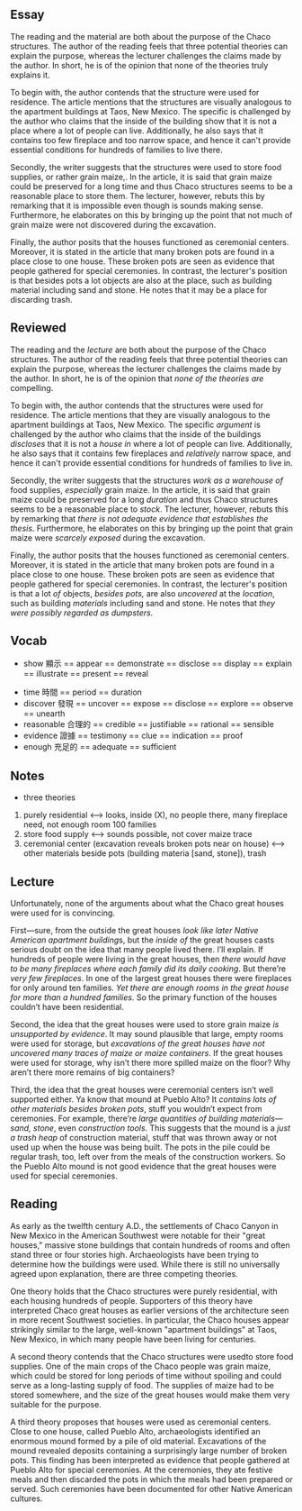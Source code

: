 ## Essay
The reading and the material are both about the purpose of the Chaco structures. The author of the reading feels that three potential theories can explain the purpose, whereas the lecturer challenges the claims made by the author. In short, he is of the opinion that none of the theories truly explains it.

To begin with, the author contends that the structure were used for residence. The article mentions that the structures are visually analogous to the apartment buildings at Taos, New Mexico. The specific is challenged by the author who claims that the inside of the building show that it is not a place where a lot of people can live. Additionally, he also says that it contains too few fireplace and too narrow space, and hence it can't provide essential conditions for hundreds of families to live there.

Secondly, the writer suggests that the structures were used to store food supplies, or rather grain maize,. In the article, it is said that grain maize could be preserved for a long time and thus Chaco structures seems to be a reasonable place to store them. The lecturer, however, rebuts this by remarking that it is impossible even though is sounds making sense. Furthermore, he elaborates on this by bringing up the point that not much of  grain maize were not discovered  during the excavation.

Finally, the author posits that the houses functioned as ceremonial centers. Moreover, it is stated in the article that many broken pots are found in a place close to one house. These broken pots are seen as evidence that people gathered for special ceremonies. In contrast, the lecturer's position is that besides pots a lot objects are also at the place, such as building material including sand and stone. He notes that it may be a place for discarding trash.

## Reviewed
The reading and the *lecture* are both about the purpose of the Chaco structures. The author of the reading feels that three potential theories can explain the purpose, whereas the lecturer challenges the claims made by the author. In short, he is of the opinion that *none of the theories are* compelling.

To begin with, the author contends that the structures were used for residence. The article mentions that they are visually analogous to the apartment buildings at Taos, New Mexico. The specific *argument* is challenged by the author who claims that the inside of the buildings *discloses* that it is not a *house* *in* where a lot of people can live. Additionally, he also says that it contains few fireplaces and *relatively* narrow space, and hence it can't provide essential conditions for hundreds of families to live in.

Secondly, the writer suggests that the structures *work as a warehouse of* food supplies, *especially* grain maize. In the article, it is said that grain maize could be preserved for a long *duration* and thus Chaco structures seems to be a reasonable place to *stock*. The lecturer, however, rebuts this by remarking that *there is not adequate evidence that establishes the thesis*. Furthermore, he elaborates on this by bringing up the point that grain maize were *scarcely exposed* during the excavation.

Finally, the author posits that the houses functioned as ceremonial centers. Moreover, it is stated in the article that many broken pots are found in a place close to one house. These broken pots are seen as evidence that people gathered for special ceremonies. In contrast, the lecturer's position is that a lot *of* objects, *besides pots,* are also *uncovered* at the *location*, such as building *materials* including sand and stone. He notes that *they were possibly regarded as dumpsters.*

## Vocab
+ show 顯示 == appear == demonstrate == disclose == display == explain == illustrate == present == reveal
- time 時間 == period == duration
- discover 發現 == uncover == expose == disclose == explore == observe == unearth
- reasonable 合理的 == credible == justifiable == rational == sensible
- evidence 證據 == testimony == clue == indication == proof
- enough 充足的 == adequate == sufficient

## Notes
* three theories
1. purely residential <--> looks, inside (X), no people there, many fireplace need, not enough room 100 families
2. store food supply <--> sounds possible, not cover maize trace
3. ceremonial center (excavation reveals broken pots near on house) <--> other materials beside pots (building materia [sand, stone]), trash

## Lecture
Unfortunately, none of the arguments about what the Chaco great houses were used for is convincing.

First—sure, from the outside the great houses *look like later Native American apartment building*s, but the *inside of* the great houses casts serious doubt on the idea that many people lived there. I’ll explain. If hundreds of people were living in the great houses, then *there would have to be many fireplaces where each family did its daily cooking*. But there’re *very few fireplaces*. In one of the largest great houses there were fireplaces for only around ten families. *Yet there are enough rooms in the great house for more than a hundred families.* So the primary function of the houses couldn’t have been residential.

Second, the idea that the great houses were used to store grain maize *is unsupported by evidence*. It may sound plausible that large, empty rooms were used for storage, but *excavations of the great houses have not uncovered many traces of maize or maize containers*. If the great houses were used for storage, why isn’t there more spilled maize on the floor? Why aren’t there more remains of big containers?

Third, the idea that the great houses were ceremonial centers isn’t well supported either. Ya know that mound at Pueblo Alto? It *contains lots of other materials besides broken pots*, stuff you wouldn’t expect from ceremonies. For example, there’re *large quantities of building materials—sand, stone*, even *construction tools*. This suggests that the mound is a *just a trash heap* of construction material, stuff that was thrown away or not used up when the house was being built. The pots in the pile could be regular trash, too, left over from the meals of the construction workers. So the Pueblo Alto mound is not good evidence that the great houses were used for special ceremonies.


## Reading 
As early as the twelfth century A.D., the settlements of Chaco Canyon in New Mexico in the American Southwest were notable for their "great houses," massive stone buildings that contain hundreds of rooms and often stand three or four stories high. Archaeologists have been trying to determine how the buildings were used. While there is still no universally agreed upon explanation, there are three competing theories.

One theory holds that the Chaco structures were purely residential, with each housing hundreds of people. Supporters of this theory have interpreted Chaco great houses as earlier versions of the architecture seen in more recent Southwest societies. In particular, the Chaco houses appear strikingly similar to the large, well-known "apartment buildings" at Taos, New Mexico, in which many people have been living for centuries.

A second theory contends that the Chaco structures were usedto store food supplies. One of the main crops of the Chaco people was grain maize, which could be stored for long periods of time without spoiling and could serve as a long-lasting supply of food. The supplies of maize had to be stored somewhere, and the size of the great houses would make them very suitable for the purpose.

A third theory proposes that houses were used as ceremonial centers. Close to one house, called Pueblo Alto, archaeologists identified an enormous mound formed by a pile of old material. Excavations of the mound revealed deposits containing a surprisingly large number of broken pots. This finding has been interpreted as evidence that people gathered at Pueblo Alto for special ceremonies. At the ceremonies, they ate festive meals and then discarded the pots in which the meals had been prepared or served. Such ceremonies have been documented for other Native American cultures.